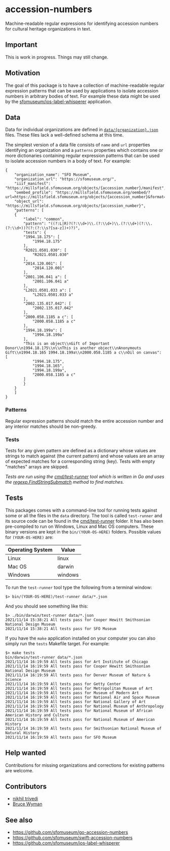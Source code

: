 # accession-numbers

Machine-readable regular expressions for identifying accession numbers for cultural heritage organizations in text.

## Important

This is work in progress. Things may still change.

## Motivation

The goal of this package is to have a collection of machine-readable regular expression patterns that can be used by applications to isolate accession numbers in arbitrary bodies of text. For example these data might be used by the [sfomuseum/ios-label-whisperer](https://github.com/sfomuseum/ios-label-whisperer) application.

## Data

Data for individual organizations are defined in [`data/{organization}.json`](data) files. These files lack a well-defined schema at this time.

The simplest version of a data file consists of `name` and `url` properties identifying an organization and a `patterns` properties which contains one or more dictionaries containing regular expression patterns that can be used to isolate accession numbers in a body of text. For example:

```
{
    "organization_name": "SFO Museum",
    "organization_url": "https://sfomuseum.org/",
    "iiif_manifest": "https://millsfield.sfomuseum.org/objects/{accession_number}/manifest",
    "oembed_profile": "https://millsfield.sfomuseum.org/oembed/?url=https://millsfield.sfomuseum.org/objects/{accession_number}&format=json",
    "object_url": "https://millsfield.sfomuseum.org/objects/{accession_number}",
    "patterns": [
	{
	    "label": "common",
	    "pattern": "((?:L|R)?(?:\\d+)\\.(?:\\d+)\\.(?:\\d+)(?:\\.(?:\\d+))?(?:(?:\\s?[sa-z])+)?)",
	    "tests": {
		"1994.18.175": [
		    "1994.18.175"
		],
		"R2021.0501.030": [
		    "R2021.0501.030"		    
		],
		"2014.120.001": [
		    "2014.120.001"		    
		],
		"2001.106.041 a": [
		    "2001.106.041 a"
		],
		"L2021.0501.033 a": [
		    "L2021.0501.033 a"
		],
		"2002.135.017.042": [
		    "2002.135.017.042"
		],
		"2000.058.1185 a c": [
		    "2000.058.1185 a c"
		],		
		"1994.18.199a": [
		    "1994.18.199a"
		],
		"This is an object\\nGift of Important Donor\\n1994.18.175\\n\\nThis is another object\\nAnonymouts Gift\\n1994.18.165 1994.18.199a\\n2000.058.1185 a c\\nOil on canvas": [
		    "1994.18.175",
		    "1994.18.165",
		    "1994.18.199a",
		    "2000.058.1185 a c"
		]
	    }
	}
    ]
}
```

### Patterns

Regular expression patterns should match the entire accession number and any interior matches should be non-greedy.

### Tests

Tests for any given pattern are defined as a dictionary whose values are strings to match against (the current pattern) and whose values are an array of expected matches for a corresponding string (key). Tests with empty "matches" arrays are skipped.

_Tests are run using the [cmd/test-runner](cmd/test-runner]) tool which is written in Go and uses the [regexp.FindStringSubmatch](https://pkg.go.dev/regexp#Regexp.FindStringSubmatch) method to find matches._

## Tests

This packages comes with a command-line tool for running tests against some or all the files in the `data` directory. The tool is called `test-runner` and its source code can be found in the [cmd/test-runner](cmd/test-runner) folder. It has also been pre-compiled to run on Windows, Linux and Mac OS computers. These binary versions are kept in the `bin/(YOUR-OS-HERE)` folders. Possible values for `(YOUR-OS-HERE)` are:

| Operating System | Value |
| --- | --- |
| Linux | linux |
| Mac OS | darwin |
| Windows | windows |

To run the `test-runner` tool type the following from a terminal window:

```
$> bin/(YOUR-OS-HERE)/test-runner data/*.json
```

And you should see something like this:

```
$> ./bin/darwin/test-runner data/*.json
2021/11/14 15:38:21 All tests pass for Cooper Hewitt Smithsonian National Design Museum
2021/11/14 15:38:21 All tests pass for SFO Museum
```

If you have the `make` application installed on your computer you can also simply run the `tests` Makefile target. For example:

```
$> make tests
bin/darwin/test-runner data/*.json
2021/11/14 16:19:59 All tests pass for Art Institute of Chicago
2021/11/14 16:19:59 All tests pass for Cooper Hewitt Smithsonian National Design Museum
2021/11/14 16:19:59 All tests pass for Denver Museum of Nature & Science
2021/11/14 16:19:59 All tests pass for Getty Center
2021/11/14 16:19:59 All tests pass for Metropolitan Museum of Art
2021/11/14 16:19:59 All tests pass for Museum of Modern Art
2021/11/14 16:19:59 All tests pass for National Air and Space Museum
2021/11/14 16:19:59 All tests pass for National Gallery of Art
2021/11/14 16:19:59 All tests pass for National Museum of Anthropology
2021/11/14 16:19:59 All tests pass for National Museum of African American History and Culture
2021/11/14 16:19:59 All tests pass for National Museum of American History
2021/11/14 16:19:59 All tests pass for Smithsonian National Museum of Natural History
2021/11/14 16:19:59 All tests pass for SFO Museum
```

## Help wanted

Contributions for missing organizations and corrections for existing patterns are welcome.

## Contributors

* [nikhil trivedi](https://github.com/nikhiltri)
* [Bruce Wyman](http://www.usd-mach.com/)

## See also

* https://github.com/sfomuseum/go-accession-numbers
* https://github.com/sfomuseum/swift-accession-numbers
* https://github.com/sfomuseum/ios-label-whisperer
